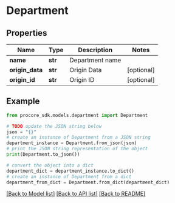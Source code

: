 # Department


## Properties

Name | Type | Description | Notes
------------ | ------------- | ------------- | -------------
**name** | **str** | Department name | 
**origin_data** | **str** | Origin Data | [optional] 
**origin_id** | **str** | Origin ID | [optional] 

## Example

```python
from procore_sdk.models.department import Department

# TODO update the JSON string below
json = "{}"
# create an instance of Department from a JSON string
department_instance = Department.from_json(json)
# print the JSON string representation of the object
print(Department.to_json())

# convert the object into a dict
department_dict = department_instance.to_dict()
# create an instance of Department from a dict
department_from_dict = Department.from_dict(department_dict)
```
[[Back to Model list]](../README.md#documentation-for-models) [[Back to API list]](../README.md#documentation-for-api-endpoints) [[Back to README]](../README.md)


